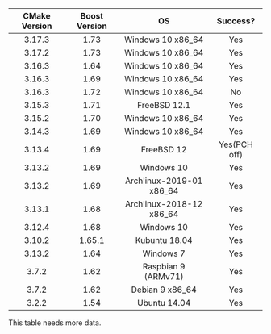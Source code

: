 | CMake Version | Boost Version | OS                       | Success? |
| :-----------: | :-----------: | :----------------------: | :------: |
| 3.17.3        | 1.73          | Windows 10 x86_64        | Yes      |
| 3.17.2        | 1.73          | Windows 10 x86_64        | Yes      |
| 3.16.3        | 1.64          | Windows 10 x86_64        | Yes      |
| 3.16.3        | 1.69          | Windows 10 x86_64        | Yes      |
| 3.16.3        | 1.72          | Windows 10 x86_64        | No       |
| 3.15.3        | 1.71          | FreeBSD 12.1             | Yes      |
| 3.15.2        | 1.70          | Windows 10 x86_64        | Yes      |
| 3.14.3        | 1.69          | Windows 10 x86_64        | Yes      |
| 3.13.4        | 1.69          | FreeBSD 12               | Yes(PCH off) |
| 3.13.2        | 1.69          | Windows 10               | Yes      |
| 3.13.2        | 1.69          | Archlinux-2019-01 x86_64 | Yes      |
| 3.13.1        | 1.68          | Archlinux-2018-12 x86_64 | Yes      |
| 3.12.4        | 1.68          | Windows 10               | Yes      |
| 3.10.2        | 1.65.1        | Kubuntu 18.04            | Yes      |
| 3.13.2        | 1.64          | Windows 7                | Yes      |
| 3.7.2         | 1.62          | Raspbian 9 (ARMv71)      | Yes      |
| 3.7.2         | 1.62          | Debian 9 x86_64          | Yes      |
| 3.2.2         | 1.54          | Ubuntu 14.04             | Yes      |

This table needs more data.


